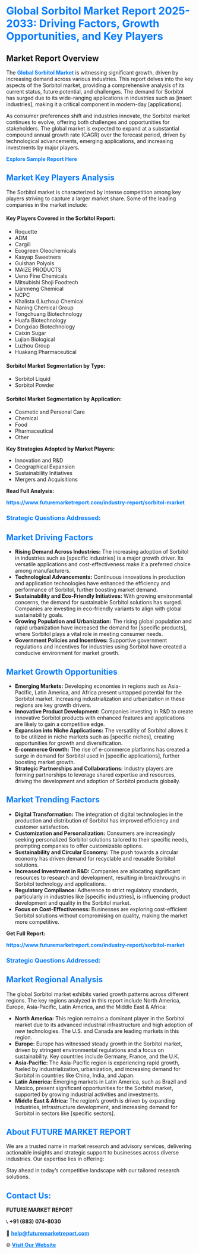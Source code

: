 <h1 style="color: #007BFF;">Global Sorbitol Market Report 2025-2033: Driving Factors, Growth Opportunities, and Key Players</h1>

<section id="overview">
<h2>Market Report Overview</h2>
<p>The <a href="https://www.futuremarketreport.com/industry-report/sorbitol-market" style="color: #007BFF; text-decoration: none;"><strong>Global Sorbitol Market</strong></a> is witnessing significant growth, driven by increasing demand across various industries. This report delves into the key aspects of the Sorbitol market, providing a comprehensive analysis of its current status, future potential, and challenges. The demand for Sorbitol has surged due to its wide-ranging applications in industries such as [insert industries], making it a critical component in modern-day [applications].</p>
<p>As consumer preferences shift and industries innovate, the Sorbitol market continues to evolve, offering both challenges and opportunities for stakeholders. The global market is expected to expand at a substantial compound annual growth rate (CAGR) over the forecast period, driven by technological advancements, emerging applications, and increasing investments by major players.</p>
</section>

<section id="overview">
<p><a href="https://www.futuremarketreport.com/request-sample/reportId=108377" style="color: #007BFF; text-decoration: none;"><strong>Explore Sample Report Here</strong></a></p>
</section>

<section id="key-players">
<h2 style="color: #007BFF;">Market Key Players Analysis</h2>
<p>The Sorbitol market is characterized by intense competition among key players striving to capture a larger market share. Some of the leading companies in the market include:</p>
<h4>Key Players Covered in the Sorbitol Report:</h4>
<ul><li>Roquette</li><li>ADM</li><li>Cargill</li><li>Ecogreen Oleochemicals</li><li>Kasyap Sweetners</li><li>Gulshan Polyols</li><li>MAIZE PRODUCTS</li><li>Ueno Fine Chemicals</li><li>Mitsubishi Shoji Foodtech</li><li>Lianmeng Chemical</li><li>NCPC</li><li>Khalista (Liuzhou) Chemical</li><li>Naning Chemical Group</li><li>Tongchuang Biotechnology</li><li>Huafa Biotechnology</li><li>Dongxiao Biotechnology</li><li>Caixin Sugar</li><li>Lujian Biological</li><li>Luzhou Group</li><li>Huakang Pharmaceutical</li></ul>
<h4>Sorbitol Market Segmentation by Type:</h4>
<ul><li>Sorbitol Liquid</li><li>Sorbitol Powder</li></ul>

<h4>Sorbitol Market Segmentation by Application:</h4>
<ul><li>Cosmetic and Personal Care</li><li>Chemical</li><li>Food</li><li>Pharmaceutical</li><li>Other</li></ul>
<p><strong>Key Strategies Adopted by Market Players:</strong></p>
<ul>
<li>Innovation and R&D</li>
<li>Geographical Expansion</li>
<li>Sustainability Initiatives</li>
<li>Mergers and Acquisitions</li>
</ul>
</section>

<section>
<p><strong>Read Full Analysis: </strong></p><a href="https://www.futuremarketreport.com/industry-report/sorbitol-market" style="color: #007BFF; text-decoration: none;"><strong>https://www.futuremarketreport.com/industry-report/sorbitol-market</strong></a>
<h3 style="color: #007BFF;">Strategic Questions Addressed:</h3>
</section>

<section id="driving-factors">
<h2 style="color: #007BFF;">Market Driving Factors</h2>
<ul>
<li><strong>Rising Demand Across Industries:</strong> The increasing adoption of Sorbitol in industries such as [specific industries] is a major growth driver. Its versatile applications and cost-effectiveness make it a preferred choice among manufacturers.</li>
<li><strong>Technological Advancements:</strong> Continuous innovations in production and application technologies have enhanced the efficiency and performance of Sorbitol, further boosting market demand.</li>
<li><strong>Sustainability and Eco-Friendly Initiatives:</strong> With growing environmental concerns, the demand for sustainable Sorbitol solutions has surged. Companies are investing in eco-friendly variants to align with global sustainability goals.</li>
<li><strong>Growing Population and Urbanization:</strong> The rising global population and rapid urbanization have increased the demand for [specific products], where Sorbitol plays a vital role in meeting consumer needs.</li>
<li><strong>Government Policies and Incentives:</strong> Supportive government regulations and incentives for industries using Sorbitol have created a conducive environment for market growth.</li>
</ul>
</section>

<section id="growth-opportunities">
<h2 style="color: #007BFF;">Market Growth Opportunities</h2>
<ul>
<li><strong>Emerging Markets:</strong> Developing economies in regions such as Asia-Pacific, Latin America, and Africa present untapped potential for the Sorbitol market. Increasing industrialization and urbanization in these regions are key growth drivers.</li>
<li><strong>Innovative Product Development:</strong> Companies investing in R&D to create innovative Sorbitol products with enhanced features and applications are likely to gain a competitive edge.</li>
<li><strong>Expansion into Niche Applications:</strong> The versatility of Sorbitol allows it to be utilized in niche markets such as [specific niches], creating opportunities for growth and diversification.</li>
<li><strong>E-commerce Growth:</strong> The rise of e-commerce platforms has created a surge in demand for Sorbitol used in [specific applications], further boosting market growth.</li>
<li><strong>Strategic Partnerships and Collaborations:</strong> Industry players are forming partnerships to leverage shared expertise and resources, driving the development and adoption of Sorbitol products globally.</li>
</ul>
</section>

<section id="trending-factors">
<h2 style="color: #007BFF;">Market Trending Factors</h2>
<ul>
<li><strong>Digital Transformation:</strong> The integration of digital technologies in the production and distribution of Sorbitol has improved efficiency and customer satisfaction.</li>
<li><strong>Customization and Personalization:</strong> Consumers are increasingly seeking personalized Sorbitol solutions tailored to their specific needs, prompting companies to offer customizable options.</li>
<li><strong>Sustainability and Circular Economy:</strong> The push towards a circular economy has driven demand for recyclable and reusable Sorbitol solutions.</li>
<li><strong>Increased Investment in R&D:</strong> Companies are allocating significant resources to research and development, resulting in breakthroughs in Sorbitol technology and applications.</li>
<li><strong>Regulatory Compliance:</strong> Adherence to strict regulatory standards, particularly in industries like [specific industries], is influencing product development and quality in the Sorbitol market.</li>
<li><strong>Focus on Cost-Effectiveness:</strong> Businesses are exploring cost-efficient Sorbitol solutions without compromising on quality, making the market more competitive.</li>
</ul>
</section>

<section>
<p><strong>Get Full Report: </strong></p><a href="https://www.futuremarketreport.com/industry-report/sorbitol-market" style="color: #007BFF; text-decoration: none;"><strong>https://www.futuremarketreport.com/industry-report/sorbitol-market</strong></a>
<h3 style="color: #007BFF;">Strategic Questions Addressed:</h3>
</section>


<section id="regional-analysis">
<h2 style="color: #007BFF;">Market Regional Analysis</h2>
<p>The global Sorbitol market exhibits varied growth patterns across different regions. The key regions analyzed in this report include North America, Europe, Asia-Pacific, Latin America, and the Middle East & Africa:</p>
<ul>
<li><strong>North America:</strong> This region remains a dominant player in the Sorbitol market due to its advanced industrial infrastructure and high adoption of new technologies. The U.S. and Canada are leading markets in this region.</li>
<li><strong>Europe:</strong> Europe has witnessed steady growth in the Sorbitol market, driven by stringent environmental regulations and a focus on sustainability. Key countries include Germany, France, and the U.K.</li>
<li><strong>Asia-Pacific:</strong> The Asia-Pacific region is experiencing rapid growth, fueled by industrialization, urbanization, and increasing demand for Sorbitol in countries like China, India, and Japan.</li>
<li><strong>Latin America:</strong> Emerging markets in Latin America, such as Brazil and Mexico, present significant opportunities for the Sorbitol market, supported by growing industrial activities and investments.</li>
<li><strong>Middle East & Africa:</strong> The region’s growth is driven by expanding industries, infrastructure development, and increasing demand for Sorbitol in sectors like [specific sectors].</li>
</ul>
</section>

<footer>
<h2 style="color: #007BFF;">About FUTURE MARKET REPORT</h2>
<p>We are a trusted name in market research and advisory services, delivering actionable insights and strategic support to businesses across diverse industries. Our expertise lies in offering:</p>

<p>Stay ahead in today’s competitive landscape with our tailored research solutions.</p>

<h2 style="color: #007BFF;">Contact Us:</h2>
<p><strong>FUTURE MARKET REPORT</strong></p>
<p>📞 <strong>+91 (883) 074-8030</strong></p>
<p>📧 <strong><a href="mailto:help@futuremarketreport.com" style="color: #007BFF;">help@futuremarketreport.com</a></strong></p>
<p>🌐 <strong><a href="https://www.futuremarketreport.com/" style="color: #007BFF;">Visit Our Website</a></strong></p>
</footer>